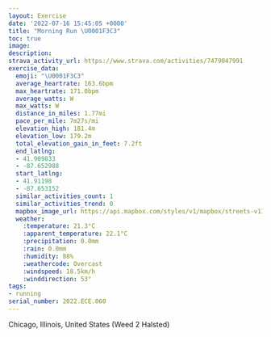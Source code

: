 ```yaml
---
layout: Exercise
date: '2022-07-16 15:45:05 +0000'
title: "Morning Run \U0001F3C3"
toc: true
image:
description:
strava_activity_url: https://www.strava.com/activities/7479047991
exercise_data:
  emoji: "\U0001F3C3"
  average_heartrate: 163.6bpm
  max_heartrate: 171.0bpm
  average_watts: W
  max_watts: W
  distance_in_miles: 1.77mi
  pace_per_mile: 7m27s/mi
  elevation_high: 181.4m
  elevation_low: 179.2m
  total_elevation_gain_in_feet: 7.2ft
  end_latlng:
  - 41.909833
  - -87.652988
  start_latlng:
  - 41.91198
  - -87.653152
  similar_activities_count: 1
  similar_activities_trend: 0
  mapbox_image_url: https://api.mapbox.com/styles/v1/mapbox/streets-v11/static/path-5+787af2-1.0(%7B%7Cx~Ffw~uOd%40LR_%40HCJD%5EATB%5EGv%40DXI%60%40HNAXBRM%5E%3F%60%40H%5ESL%40PCHSPIZY~%40g%40~BiBHANFTIf%40k%40~J%7DHTGBIPMZi%40LKLKTCj%40Uf%40i%40FO%3F%5BKcDDk%40%40wEG_D%40iAEk%40%3FcKCw%40SCiGFILIb%40gF%60IOHS%60%40GLCTBJRJf%40b%40Rd%40HJ%40%5CCr%40EZINDl%40AZHh%40K%60%40Dx%40Gh%40OJa%40%40a%40f%40UBOCUP%5BA%5Bs%40o%40%5Ca%40%40c%40Aa%40ISJMSQG%5D%3FQl%40KGI%3FIFm%40%60A%5BRU%3FKt%40MRK%40C%5CWl%40CjAJnAGf%40E%60AKf%40%3FPLv%40%40ZMfARnAEb%40%5C%60Bj%40%40%60%40G%7C%40%40%5CC),pin-s-s+e5b22e(-87.65316,41.91198),pin-s-f+89ae00(-87.65299000000005,41.90982999999998)/auto/800x800?access_token=pk.eyJ1Ijoiam9zaGJlY2ttYW4iLCJhIjoiY205eWR2aDd1MWZ6djJrbXc4a3M0bWZleiJ9.XiG9OWkNcZk2QzjJbxLB4A
  weather:
    :temperature: 21.3°C
    :apparent_temperature: 22.1°C
    :precipitation: 0.0mm
    :rain: 0.0mm
    :humidity: 88%
    :weathercode: Overcast
    :windspeed: 18.5km/h
    :winddirection: 53°
tags:
- running
serial_number: 2022.ECE.060
---
```

Chicago, Illinois, United States (Weed 2 Halsted)
